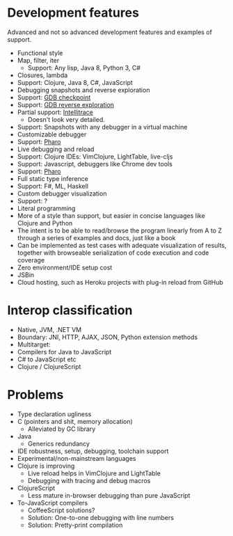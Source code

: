 # Development features

Advanced and not so advanced development features and examples of support.

 - Functional style
  - Map, filter, iter
    - Support: Any lisp, Java 8, Python 3, C#
 - Closures, lambda
  - Support: Clojure, Java 8, C#, JavaScript
 - Debugging snapshots and reverse exploration
  - Support: [GDB checkpoint](https://sourceware.org/gdb/onlinedocs/gdb/Checkpoint_002fRestart.html)
  - Support: [GDB reverse exploration](http://www.sourceware.org/gdb/wiki/ProcessRecord/Tutorial)
  - Partial support: [Intellitrace](http://msdn.microsoft.com/en-us/magazine/ee336126.aspx)
    - Doesn't look very detailed.
  - Support: Snapshots with any debugger in a virtual machine
 - Customizable debugger
  - Support: [Pharo](http://www.pharo-project.org/home)
 - Live debugging and reload
  - Support: Clojure IDEs: VimClojure, LightTable, live-cljs
  - Support: Javascript, debuggers like Chrome dev tools
  - Support: [Pharo](http://www.pharo-project.org/home)
 - Full static type inference
  - Support: F#, ML, Haskell
 - Custom debugger visualization
  - Support: ?
 - Literal programming
  - More of a style than support, but easier in concise languages like Clojure and Python
  - The intent is to be able to read/browse the program linearly from A to Z through a series of examples and docs, just like a book
  - Can be implemented as test cases with adequate visualization of results, together with browseable serialization of code execution and code coverage
 - Zero environment/IDE setup cost
  - JSBin
  - Cloud hosting, such as Heroku projects with plug-in reload from GitHub
 
# Interop classification

 - Native, JVM, .NET VM
 - Boundary: JNI, HTTP, AJAX, JSON, Python extension methods
 - Multitarget:
  - Compilers for Java to JavaScript
  - C# to JavaScript etc
  - Clojure / ClojureScript
  
# Problems

 - Type declaration ugliness
  - C (pointers and shit, memory allocation)
    - Alleviated by GC library
  - Java
    - Generics redundancy
 - IDE robustness, setup, debugging, toolchain support
  - Experimental/non-mainstream languages
  - Clojure is improving
    - Live reload helps in VimClojure and LightTable
    - Debugging with tracing and debug macros
  - ClojureScript
    - Less mature in-browser debugging than pure JavaScript
  - To-JavaScript compilers
    - CoffeeScript solutions?
    - Solution: One-to-one debugging with line numbers
    - Solution: Pretty-print compilation
    
